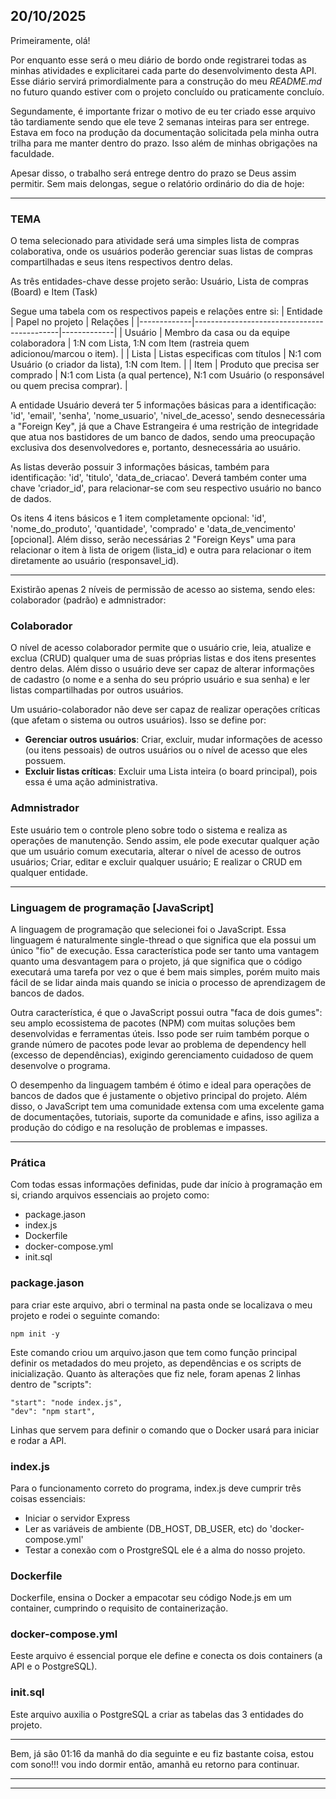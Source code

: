 ## 20/10/2025 
Primeiramente, olá!

Por enquanto esse será o meu diário de bordo onde registrarei
todas as minhas atividades e explicitarei cada parte do
desenvolvimento desta API. Esse diário servirá primordialmente
para a construção do meu _README.md_ no futuro quando estiver 
com o projeto concluído ou praticamente concluío.

Segundamente, é importante frizar o motivo de eu ter criado 
esse arquivo tão tardiamente sendo que ele teve 2 semanas 
inteiras para ser entrege. Estava em foco na produção da 
documentação solicitada pela minha outra trilha para me manter 
dentro do prazo. Isso além de minhas obrigações na faculdade.

Apesar disso, o trabalho será entrege dentro do prazo se Deus 
assim permitir. Sem mais delongas, segue o relatório ordinário 
do dia de hoje:

****
### TEMA
O tema selecionado para atividade será uma simples lista de 
compras colaborativa, onde os usuários poderão gerenciar 
suas listas de compras compartilhadas e seus itens respectivos 
dentro delas.

As três entidades-chave desse projeto serão: Usuário, Lista de
compras (Board) e Item (Task)

Segue uma tabela com os respectivos papeis e relações entre si:
| Entidade    | Papel no projeto                           | Relações    |
|-------------|--------------------------------------------|-------------|
| Usuário     | Membro da casa ou da equipe colaboradora   | 1:N com Lista, 1:N com Item (rastreia quem adicionou/marcou o item). |
| Lista       | Listas especificas com títulos             | N:1 com Usuário (o criador da lista), 1:N com Item. |
| Item        | Produto que precisa ser comprado           | N:1 com Lista (a qual pertence), N:1 com Usuário (o responsável ou quem precisa comprar). |

A entidade Usuário deverá ter 5 informações básicas para a 
identificação: 'id', 'email', 'senha', 'nome_usuario', 
'nivel_de_acesso', sendo desnecessária a "Foreign Key", já 
que a Chave Estrangeira é uma restrição de integridade que 
atua nos bastidores de um banco de dados, sendo uma preocupação 
exclusiva dos desenvolvedores e, portanto, desnecessária ao 
usuário.

As listas deverão possuir 3 informações básicas, também para
identificação: 'id', 'titulo', 'data_de_criacao'. Deverá 
também conter uma chave 'criador_id', para relacionar-se com 
seu respectivo usuário no banco de dados.

Os itens 4 itens básicos e 1 item completamente opcional: 'id',
'nome_do_produto', 'quantidade', 'comprado' e 
'data_de_vencimento' [opcional]. Além disso, serão necessárias
2 "Foreign Keys" uma para relacionar o item à lista de origem 
(lista_id) e outra para relacionar o item diretamente ao 
usuário (responsavel_id).

****

Existirão apenas 2 níveis de permissão de acesso ao sistema,
sendo eles: colaborador (padrão) e admnistrador:

### Colaborador
O nível de acesso colaborador permite que o usuário crie, leia,
atualize e exclua (CRUD) qualquer uma de suas próprias listas e
dos itens presentes dentro delas. Além disso o usuário deve ser
capaz de alterar informações de cadastro (o nome e a senha do 
seu próprio usuário e sua senha) e ler listas compartilhadas
por outros usuários.

Um usuário-colaborador não deve ser capaz de realizar operações
críticas (que afetam o sistema ou outros usuários). Isso se 
define por:
- **Gerenciar outros usuários**: Criar, excluir, mudar
    informações de acesso (ou itens pessoais) de outros usuários 
    ou o nível de acesso que eles possuem.
- **Excluir listas críticas**:  Excluir uma Lista inteira (o 
    board principal), pois essa é uma ação administrativa.

### Admnistrador
Este usuário tem o controle pleno sobre todo o sistema e realiza
as operações de manutenção. Sendo assim, ele pode executar
qualquer ação que um usuário comum executaria, alterar o nível 
de acesso de outros usuários; Criar, editar e excluir qualquer
usuário; E realizar o CRUD em qualquer entidade.

****

### Linguagem de programação [JavaScript]
A linguagem de programação que selecionei foi o JavaScript. Essa
linguagem é naturalmente single-thread o que significa que ela 
possui um único "fio" de execução. Essa característica pode ser
tanto uma vantagem quanto uma desvantagem para o projeto, já que 
significa que o código executará uma tarefa por vez o que é bem
mais simples, porém muito mais fácil de se lidar ainda mais quando
se inicia o processo de aprendizagem de bancos de dados.

Outra característica, é que o JavaScript possui outra "faca de 
dois gumes": seu amplo ecossistema de pacotes (NPM) com muitas
soluções bem desenvolvidas e ferramentas úteis. Isso pode ser ruim
também porque o grande número de pacotes pode levar ao problema de 
dependency hell (excesso de dependências), exigindo gerenciamento 
cuidadoso de quem desenvolve o programa.

O desempenho da linguagem também é ótimo e ideal para operações de
bancos de dados que é justamente o objetivo principal do projeto. 
Além disso, o JavaScript tem uma comunidade extensa com uma 
excelente gama de documentações, tutoriais, suporte da comunidade e
afins, isso agiliza a produção do código e na resolução de problemas
e impasses.

****
### Prática
Com todas essas informações definidas, pude dar início à programação
em si, criando arquivos essenciais ao projeto como:
- package.jason
- index.js
- Dockerfile
- docker-compose.yml
- init.sql

### package.jason
para criar este arquivo, abri o terminal na pasta onde se localizava o
meu projeto e rodei o seguinte comando:

    npm init -y

Este comando criou um arquivo.jason que tem como função principal 
definir os metadados do meu projeto, as dependências e os scripts de 
inicialização. Quanto às alterações que fiz nele, foram apenas 2 linhas
dentro de "scripts":

    "start": "node index.js",
    "dev": "npm start",

Linhas que servem para definir o comando que o Docker usará para iniciar 
e rodar a API.

### index.js
Para o funcionamento correto do programa, index.js deve cumprir três 
coisas essenciais:
 - Iniciar o servidor Express
 - Ler as variáveis de ambiente (DB_HOST, DB_USER, etc) do 
    'docker-compose.yml'
 - Testar a conexão com o ProstgreSQL
ele é a alma do nosso projeto.

### Dockerfile
Dockerfile, ensina o Docker a empacotar seu código Node.js em um 
container, cumprindo o requisito de containerização.

### docker-compose.yml
Eeste arquivo é essencial porque ele define e conecta os dois 
containers (a API e o PostgreSQL).

### init.sql
Este arquivo auxilia o PostgreSQL a criar as tabelas das 3 entidades do
projeto.

****

Bem, já são 01:16 da manhã do dia seguinte e eu fiz bastante coisa, 
estou com sono!!! vou indo dormir então, amanhã eu retorno para continuar.

****
****